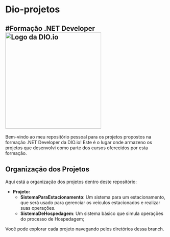 # Dio-projetos
#Formação .NET Developer
<img src="https://hermes.dio.me/tracks/169e3d0f-263a-4efb-86c5-244bdf1ce8d6.png" alt="Logo da DIO.io" width="300">
---
Bem-vindo ao meu repositório pessoal para os projetos propostos na formação .NET Developer da DIO.io! Este é o lugar onde armazeno os projetos que desenvolvi como parte dos cursos oferecidos por esta formação.

## Organização dos Projetos
Aqui está a organização dos projetos dentro deste repositório:

- **Projeto:**
  - **SistemaParaEstacionamento**: Um sistema para um estacionamento, que será usado para gerenciar os veículos estacionados e realizar suas operações.
  - **SistemaDeHospedagem**: Um sistema básico que simula operações do processo de Hospedagem;
    
Você pode explorar cada projeto navegando pelos diretórios dessa branch.
